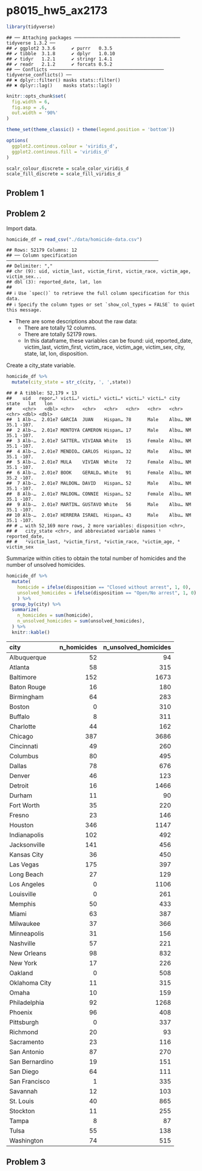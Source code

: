 p8015_hw5_ax2173
================

``` r
library(tidyverse)
```

    ## ── Attaching packages ─────────────────────────────────────── tidyverse 1.3.2 ──
    ## ✔ ggplot2 3.3.6      ✔ purrr   0.3.5 
    ## ✔ tibble  3.1.8      ✔ dplyr   1.0.10
    ## ✔ tidyr   1.2.1      ✔ stringr 1.4.1 
    ## ✔ readr   2.1.2      ✔ forcats 0.5.2 
    ## ── Conflicts ────────────────────────────────────────── tidyverse_conflicts() ──
    ## ✖ dplyr::filter() masks stats::filter()
    ## ✖ dplyr::lag()    masks stats::lag()

``` r
knitr::opts_chunk$set(
  fig.width = 6,
  fig.asp = .6,
  out.width = '90%'
)

theme_set(theme_classic() + theme(legend.position = 'bottom'))

options(
  ggplot2.continous.colour = 'viridis_d',
  ggplot2.continous.fill = 'viridis_d'
)

scalr_colour_discrete = scale_color_viridis_d
scale_fill_discrete = scale_fill_viridis_d
```

## Problem 1

## Problem 2

Import data.

``` r
homicide_df = read_csv("./data/homicide-data.csv")
```

    ## Rows: 52179 Columns: 12
    ## ── Column specification ────────────────────────────────────────────────────────
    ## Delimiter: ","
    ## chr (9): uid, victim_last, victim_first, victim_race, victim_age, victim_sex...
    ## dbl (3): reported_date, lat, lon
    ## 
    ## ℹ Use `spec()` to retrieve the full column specification for this data.
    ## ℹ Specify the column types or set `show_col_types = FALSE` to quiet this message.

-   There are some descriptions about the raw data:
    -   There are totally 12 columns.
    -   There are totally 52179 rows.
    -   In this dataframe, these variables can be found: uid,
        reported_date, victim_last, victim_first, victim_race,
        victim_age, victim_sex, city, state, lat, lon, disposition.

Create a city_state variable.

``` r
homicide_df %>% 
  mutate(city_state = str_c(city, ', ',state))
```

    ## # A tibble: 52,179 × 13
    ##    uid   repor…¹ victi…² victi…³ victi…⁴ victi…⁵ victi…⁶ city  state   lat   lon
    ##    <chr>   <dbl> <chr>   <chr>   <chr>   <chr>   <chr>   <chr> <chr> <dbl> <dbl>
    ##  1 Alb-…  2.01e7 GARCIA  JUAN    Hispan… 78      Male    Albu… NM     35.1 -107.
    ##  2 Alb-…  2.01e7 MONTOYA CAMERON Hispan… 17      Male    Albu… NM     35.1 -107.
    ##  3 Alb-…  2.01e7 SATTER… VIVIANA White   15      Female  Albu… NM     35.1 -107.
    ##  4 Alb-…  2.01e7 MENDIO… CARLOS  Hispan… 32      Male    Albu… NM     35.1 -107.
    ##  5 Alb-…  2.01e7 MULA    VIVIAN  White   72      Female  Albu… NM     35.1 -107.
    ##  6 Alb-…  2.01e7 BOOK    GERALD… White   91      Female  Albu… NM     35.2 -107.
    ##  7 Alb-…  2.01e7 MALDON… DAVID   Hispan… 52      Male    Albu… NM     35.1 -107.
    ##  8 Alb-…  2.01e7 MALDON… CONNIE  Hispan… 52      Female  Albu… NM     35.1 -107.
    ##  9 Alb-…  2.01e7 MARTIN… GUSTAVO White   56      Male    Albu… NM     35.1 -107.
    ## 10 Alb-…  2.01e7 HERRERA ISRAEL  Hispan… 43      Male    Albu… NM     35.1 -107.
    ## # … with 52,169 more rows, 2 more variables: disposition <chr>,
    ## #   city_state <chr>, and abbreviated variable names ¹​reported_date,
    ## #   ²​victim_last, ³​victim_first, ⁴​victim_race, ⁵​victim_age, ⁶​victim_sex

Summarize within cities to obtain the total number of homicides and the
number of unsolved homicides.

``` r
homicide_df %>%  
  mutate(
    homicide = ifelse(disposition == "Closed without arrest", 1, 0),
    unsolved_homicides = ifelse(disposition == "Open/No arrest", 1, 0)
    ) %>% 
  group_by(city) %>% 
  summarize(
    n_homicides = sum(homicide),
    n_unsolved_homicides = sum(unsolved_homicides),
  ) %>% 
  knitr::kable()
```

| city           | n_homicides | n_unsolved_homicides |
|:---------------|------------:|---------------------:|
| Albuquerque    |          52 |                   94 |
| Atlanta        |          58 |                  315 |
| Baltimore      |         152 |                 1673 |
| Baton Rouge    |          16 |                  180 |
| Birmingham     |          64 |                  283 |
| Boston         |           0 |                  310 |
| Buffalo        |           8 |                  311 |
| Charlotte      |          44 |                  162 |
| Chicago        |         387 |                 3686 |
| Cincinnati     |          49 |                  260 |
| Columbus       |          80 |                  495 |
| Dallas         |          78 |                  676 |
| Denver         |          46 |                  123 |
| Detroit        |          16 |                 1466 |
| Durham         |          11 |                   90 |
| Fort Worth     |          35 |                  220 |
| Fresno         |          23 |                  146 |
| Houston        |         346 |                 1147 |
| Indianapolis   |         102 |                  492 |
| Jacksonville   |         141 |                  456 |
| Kansas City    |          36 |                  450 |
| Las Vegas      |         175 |                  397 |
| Long Beach     |          27 |                  129 |
| Los Angeles    |           0 |                 1106 |
| Louisville     |           0 |                  261 |
| Memphis        |          50 |                  433 |
| Miami          |          63 |                  387 |
| Milwaukee      |          37 |                  366 |
| Minneapolis    |          31 |                  156 |
| Nashville      |          57 |                  221 |
| New Orleans    |          98 |                  832 |
| New York       |          17 |                  226 |
| Oakland        |           0 |                  508 |
| Oklahoma City  |          11 |                  315 |
| Omaha          |          10 |                  159 |
| Philadelphia   |          92 |                 1268 |
| Phoenix        |          96 |                  408 |
| Pittsburgh     |           0 |                  337 |
| Richmond       |          20 |                   93 |
| Sacramento     |          23 |                  116 |
| San Antonio    |          87 |                  270 |
| San Bernardino |          19 |                  151 |
| San Diego      |          64 |                  111 |
| San Francisco  |           1 |                  335 |
| Savannah       |          12 |                  103 |
| St. Louis      |          40 |                  865 |
| Stockton       |          11 |                  255 |
| Tampa          |           8 |                   87 |
| Tulsa          |          55 |                  138 |
| Washington     |          74 |                  515 |

## Problem 3
